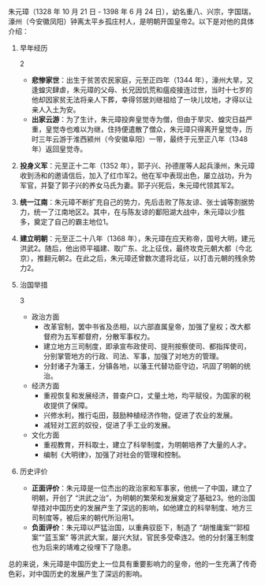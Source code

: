 朱元璋（1328 年 10 月 21 日 - 1398 年 6 月 24 日），幼名重八、兴宗，字国瑞，濠州（今安徽凤阳）钟离太平乡孤庄村人，是明朝开国皇帝2。以下是对他的具体介绍：

1. 早年经历

   2

   - **悲惨家世**：出生于贫苦农民家庭，元至正四年（1344 年），濠州大旱，又逢蝗灾肆虐，朱元璋的父母、长兄因饥荒和瘟疫接连过世，当时十七岁的他却因家贫无法将亲人下葬，幸得邻居刘继祖给了一块儿坟地，才得以让亲人入土为安。
   - **出家云游**：为了生计，朱元璋投奔皇觉寺为僧，但由于旱灾、蝗灾日益严重，皇觉寺也难以为继，住持便遣散了僧众，朱元璋只得离开皇觉寺，历时三年云游于淮西颍州（今安徽阜阳）一带，最终于元至正八年（1348 年）返回皇觉寺。

2. **投身义军**：元至正十二年（1352 年），郭子兴、孙德崖等人起兵濠州，朱元璋收到汤和的邀请信后，加入了红巾军2。他在军中表现出色，屡立战功，升为军官，并娶了郭子兴的养女马氏为妻。郭子兴死后，朱元璋代领其军2。

3. **统一江南**：朱元璋不断扩充自己的势力，先后击败了陈友谅、张士诚等割据势力，统一了江南地区2。其中，在与陈友谅的鄱阳湖大战中，朱元璋以少胜多，奠定了自己的霸主地位1。

4. **建立明朝**：元至正二十八年（1368 年），朱元璋在应天称帝，国号大明，建元洪武2。随后，他出师平福建、取广东、北上征伐，最终攻克元朝大都（今北京），推翻元朝2。在此之后，朱元璋还曾数次遣将北征，以打击元朝的残余势力2。

5. 治国举措

   3

   - 政治方面
     - 改革官制，罢中书省及丞相，以六部直属皇帝，加强了皇权；改大都督府为五军都督府，分散军事权力。
     - 建立地方三司制度，即承宣布政使司、提刑按察使司、都指挥使司，分别掌管地方的行政、司法、军事，加强了对地方的管理。
     - 分封诸子为藩王，分镇各地，以藩王代替功臣守边，巩固了明朝的统治。
   - 经济方面
     - 重视恢复和发展经济，普查户口，丈量土地，均平赋役，为国家的税收提供了保障。
     - 兴修水利，推行屯田，鼓励种植经济作物，促进了农业的发展。
     - 减轻对工匠的奴役，促进了手工业的发展。
   - 文化方面
     - 重视教育，开科取士，建立了科举制度，为明朝培养了大量的人才。
     - 编制《大明律》，加强了对社会的管理和控制。

6. 历史评价

   - **正面评价**：朱元璋是一位杰出的政治家和军事家，他统一了中国，建立了明朝，开创了 “洪武之治”，为明朝的繁荣和发展奠定了基础23。他的治国举措对中国历史的发展产生了深远的影响，如他建立的科举制度、地方三司制度等，被后来的朝代所沿用1。
   - **负面评价**：朱元璋以严猛治国，以重典驭臣下，制造了 “胡惟庸案”“郭桓案”“蓝玉案” 等洪武大案，屡兴大狱，官民多受牵连2。他的分封藩王制度也为后来的靖难之役埋下了隐患。

总的来说，朱元璋是中国历史上一位具有重要影响力的皇帝，他的一生充满了传奇色彩，对中国历史的发展产生了深远的影响。
